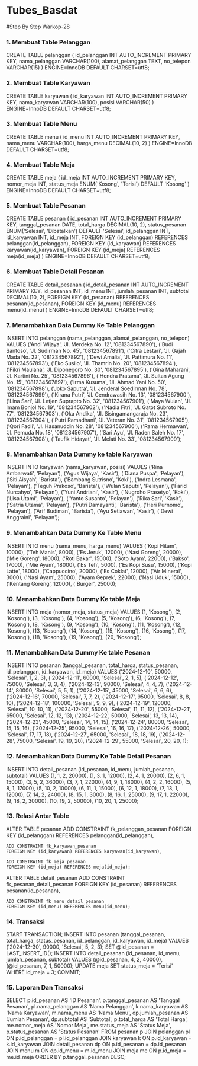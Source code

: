 # Tubes_Basdat
#Step By Step
Warkop-28
### 1. Membuat Table Pelanggan
CREATE TABLE pelanggan (
    id_pelanggan INT AUTO_INCREMENT PRIMARY KEY,
    nama_pelanggan VARCHAR(100),
    alamat_pelanggan TEXT,
    no_telepon VARCHAR(15)
) ENGINE=InnoDB DEFAULT CHARSET=utf8;



### 2. Membuat Table Karyawan
CREATE TABLE karyawan (
    id_karyawan INT AUTO_INCREMENT PRIMARY KEY,
    nama_karyawan VARCHAR(100),
    posisi VARCHAR(50)
) ENGINE=InnoDB DEFAULT CHARSET=utf8;


### 3. Membuat Table Menu
CREATE TABLE menu (
    id_menu INT AUTO_INCREMENT PRIMARY KEY,
    nama_menu VARCHAR(100),
    harga_menu DECIMAL(10, 2)
) ENGINE=InnoDB DEFAULT CHARSET=utf8;


### 4. Membuat Table Meja
CREATE TABLE meja (
    id_meja INT AUTO_INCREMENT PRIMARY KEY,
    nomor_meja INT,
    status_meja ENUM('Kosong', 'Terisi') DEFAULT 'Kosong'
) ENGINE=InnoDB DEFAULT CHARSET=utf8;

### 5. Membuat Table Pesanan
CREATE TABLE pesanan (
    id_pesanan INT AUTO_INCREMENT PRIMARY KEY,
    tanggal_pesanan DATE,
    total_harga DECIMAL(10, 2),
    status_pesanan ENUM('Selesai', 'Dibatalkan') DEFAULT 'Selesai',
    id_pelanggan INT,
    id_karyawan INT,
    id_meja INT,
    FOREIGN KEY (id_pelanggan) REFERENCES pelanggan(id_pelanggan),
    FOREIGN KEY (id_karyawan) REFERENCES karyawan(id_karyawan),
    FOREIGN KEY (id_meja) REFERENCES meja(id_meja)
) ENGINE=InnoDB DEFAULT CHARSET=utf8;


### 6. Membuat Table Detail Pesanan
CREATE TABLE detail_pesanan (
    id_detail_pesanan INT AUTO_INCREMENT PRIMARY KEY,
    id_pesanan INT,
    id_menu INT,
    jumlah_pesanan INT,
    subtotal DECIMAL(10, 2),
    FOREIGN KEY (id_pesanan) REFERENCES pesanan(id_pesanan),
    FOREIGN KEY (id_menu) REFERENCES menu(id_menu)
) ENGINE=InnoDB DEFAULT CHARSET=utf8;


### 7. Menambahkan Data Dummy Ke Table Pelanggan
INSERT INTO pelanggan (nama_pelanggan, alamat_pelanggan, no_telepon) VALUES
('Andi Wijaya', 'Jl. Merdeka No. 12', '081234567890'),
('Budi Santoso', 'Jl. Sudirman No. 45', '081234567891'),
('Citra Lestari', 'Jl. Gajah Mada No. 22', '081234567892'),
('Dewi Amalia', 'Jl. Pattimura No. 11', '081234567893'),
('Eko Susilo', 'Jl. Thamrin No. 20', '081234567894'),
('Fikri Maulana', 'Jl. Diponegoro No. 30', '081234567895'),
('Gina Maharani', 'Jl. Kartini No. 25', '081234567896'),
('Hendra Pratama', 'Jl. Sultan Agung No. 15', '081234567897'),
('Irma Kusuma', 'Jl. Ahmad Yani No. 50', '081234567898'),
('Joko Saputra', 'Jl. Jenderal Soedirman No. 78', '081234567899'),
('Kirana Putri', 'Jl. Cendrawasih No. 13', '081234567900'),
('Lina Sari', 'Jl. Letjen Suprapto No. 32', '081234567901'),
('Maya Wulan', 'Jl. Imam Bonjol No. 19', '081234567902'),
('Nadia Fitri', 'Jl. Gatot Subroto No. 77', '081234567903'),
('Oka Andika', 'Jl. Sisingamangaraja No. 23', '081234567904'),
('Putri Ramadhani', 'Jl. Veteran No. 31', '081234567905'),
('Qori Fadli', 'Jl. Hasanuddin No. 28', '081234567906'),
('Rama Hermawan', 'Jl. Pemuda No. 18', '081234567907'),
('Sari Ayu', 'Jl. Raden Saleh No. 17', '081234567908'),
('Taufik Hidayat', 'Jl. Melati No. 33', '081234567909');


### 8. Menambahkan Data Dummy ke table Karyawan
INSERT INTO karyawan (nama_karyawan, posisi) VALUES
('Rina Ambarwati', 'Pelayan'),
('Agus Wijaya', 'Kasir'),
('Diana Puspa', 'Pelayan'),
('Siti Aisyah', 'Barista'),
('Bambang Sutrisno', 'Koki'),
('Indra Lesmana', 'Pelayan'),
('Teguh Prakoso', 'Barista'),
('Wulan Saputri', 'Pelayan'),
('Farid Nurcahyo', 'Pelayan'),
('Yuni Andriani', 'Kasir'),
('Nugroho Prasetyo', 'Koki'),
('Lisa Utami', 'Pelayan'),
('Yanto Susanto', 'Pelayan'),
('Rika Sari', 'Kasir'),
('Satria Utama', 'Pelayan'),
('Putri Damayanti', 'Barista'),
('Heri Purnomo', 'Pelayan'),
('Arif Budiman', 'Barista'),
('Ayu Setiawan', 'Kasir'),
('Dewi Anggraini', 'Pelayan');


### 9. Menambahkan Data Dummy Ke Table Menu
INSERT INTO menu (nama_menu, harga_menu) VALUES
('Kopi Hitam', 10000),
('Teh Manis', 8000),
('Es Jeruk', 12000),
('Nasi Goreng', 20000),
('Mie Goreng', 18000),
('Roti Bakar', 15000),
('Soto Ayam', 22000),
('Bakso', 17000),
('Mie Ayam', 18000),
('Es Teh', 5000),
('Es Kopi Susu', 15000),
('Kopi Latte', 18000),
('Cappuccino', 20000),
('Es Coklat', 12000),
('Air Mineral', 3000),
('Nasi Ayam', 25000),
('Ayam Geprek', 22000),
('Nasi Uduk', 15000),
('Kentang Goreng', 12000),
('Burger', 25000);


### 10. Menambahkan Data Dummy Ke table Meja
INSERT INTO meja (nomor_meja, status_meja) VALUES
(1, 'Kosong'),
(2, 'Kosong'),
(3, 'Kosong'),
(4, 'Kosong'),
(5, 'Kosong'),
(6, 'Kosong'),
(7, 'Kosong'),
(8, 'Kosong'),
(9, 'Kosong'),
(10, 'Kosong'),
(11, 'Kosong'),
(12, 'Kosong'),
(13, 'Kosong'),
(14, 'Kosong'),
(15, 'Kosong'),
(16, 'Kosong'),
(17, 'Kosong'),
(18, 'Kosong'),
(19, 'Kosong'),
(20, 'Kosong');


### 11. Menambahkan Data Dummy Ke table Pesanan
INSERT INTO pesanan (tanggal_pesanan, total_harga, status_pesanan, id_pelanggan, id_karyawan, id_meja) VALUES
('2024-12-10', 50000, 'Selesai', 1, 2, 3),
('2024-12-11', 60000, 'Selesai', 2, 1, 5),
('2024-12-12', 75000, 'Selesai', 3, 3, 4),
('2024-12-13', 90000, 'Selesai', 4, 4, 7),
('2024-12-14', 80000, 'Selesai', 5, 5, 1),
('2024-12-15', 45000, 'Selesai', 6, 6, 6),
('2024-12-16', 70000, 'Selesai', 7, 7, 2),
('2024-12-17', 95000, 'Selesai', 8, 8, 10),
('2024-12-18', 100000, 'Selesai', 9, 9, 9),
('2024-12-19', 120000, 'Selesai', 10, 10, 11),
('2024-12-20', 55000, 'Selesai', 11, 11, 12),
('2024-12-21', 65000, 'Selesai', 12, 12, 13),
('2024-12-22', 50000, 'Selesai', 13, 13, 14),
('2024-12-23', 45000, 'Selesai', 14, 14, 15),
('2024-12-24', 80000, 'Selesai', 15, 15, 16),
('2024-12-25', 95000, 'Selesai', 16, 16, 17),
('2024-12-26', 50000, 'Selesai', 17, 17, 18),
('2024-12-27', 65000, 'Selesai', 18, 18, 19),
('2024-12-28', 75000, 'Selesai', 19, 19, 20),
('2024-12-29', 55000, 'Selesai', 20, 20, 1);


### 12. Menambahkan Data Dummy Ke Table Detail Pesanan
INSERT INTO detail_pesanan (id_pesanan, id_menu, jumlah_pesanan, subtotal) VALUES
(1, 1, 2, 20000),
(1, 3, 1, 12000),
(2, 4, 1, 20000),
(2, 6, 1, 15000),
(3, 5, 2, 36000),
(3, 7, 1, 22000),
(4, 9, 1, 18000),
(4, 2, 2, 16000),
(5, 8, 1, 17000),
(5, 10, 2, 10000),
(6, 11, 1, 15000),
(6, 12, 1, 18000),
(7, 13, 1, 12000),
(7, 14, 2, 24000),
(8, 15, 1, 3000),
(8, 16, 1, 25000),
(9, 17, 1, 22000),
(9, 18, 2, 30000),
(10, 19, 2, 50000),
(10, 20, 1, 25000);


### 13. Relasi Antar Table 
ALTER TABLE pesanan
    ADD CONSTRAINT fk_pelanggan_pesanan
    FOREIGN KEY (id_pelanggan) REFERENCES pelanggan(id_pelanggan),
    
    ADD CONSTRAINT fk_karyawan_pesanan
    FOREIGN KEY (id_karyawan) REFERENCES karyawan(id_karyawan),
    
    ADD CONSTRAINT fk_meja_pesanan
    FOREIGN KEY (id_meja) REFERENCES meja(id_meja);

ALTER TABLE detail_pesanan
    ADD CONSTRAINT fk_pesanan_detail_pesanan
    FOREIGN KEY (id_pesanan) REFERENCES pesanan(id_pesanan),
    
    ADD CONSTRAINT fk_menu_detail_pesanan
    FOREIGN KEY (id_menu) REFERENCES menu(id_menu);

### 14. Transaksi
START TRANSACTION;
INSERT INTO pesanan (tanggal_pesanan, total_harga, status_pesanan, id_pelanggan, id_karyawan, id_meja) VALUES ('2024-12-30', 90000, 'Selesai', 5, 2, 3);
SET @id_pesanan = LAST_INSERT_ID();
INSERT INTO detail_pesanan (id_pesanan, id_menu, jumlah_pesanan, subtotal) VALUES (@id_pesanan, 4, 2, 40000), (@id_pesanan, 7, 1, 50000);
UPDATE meja SET status_meja = 'Terisi' WHERE id_meja = 3;
COMMIT;


### 15. Laporan Dan Transaksi 
SELECT 
    p.id_pesanan AS 'ID Pesanan',
    p.tanggal_pesanan AS 'Tanggal Pesanan',
    pl.nama_pelanggan AS 'Nama Pelanggan',
    k.nama_karyawan AS 'Nama Karyawan',
    m.nama_menu AS 'Nama Menu',
    dp.jumlah_pesanan AS 'Jumlah Pesanan',
    dp.subtotal AS 'Subtotal',
    p.total_harga AS 'Total Harga',
    me.nomor_meja AS 'Nomor Meja',
    me.status_meja AS 'Status Meja',
    p.status_pesanan AS 'Status Pesanan'
FROM 
    pesanan p
JOIN 
    pelanggan pl ON p.id_pelanggan = pl.id_pelanggan
JOIN 
    karyawan k ON p.id_karyawan = k.id_karyawan
JOIN 
    detail_pesanan dp ON p.id_pesanan = dp.id_pesanan
JOIN 
    menu m ON dp.id_menu = m.id_menu
JOIN 
    meja me ON p.id_meja = me.id_meja
ORDER BY 
    p.tanggal_pesanan DESC;
